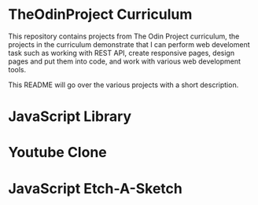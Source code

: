 # TheOdinProject Curriculum
This repository contains projects from The Odin Project curriculum, the projects in the curriculum demonstrate that I 
can perform web develoment task such as working with REST API, create responsive pages, design pages and put them into
code, and work with various web development tools.

This README will go over the various projects with a short description. 

# JavaScript Library

# Youtube Clone

# JavaScript Etch-A-Sketch
